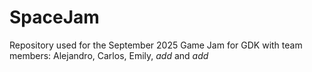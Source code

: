 # SpaceJam
Repository used for the September 2025 Game Jam for GDK with team members: Alejandro, Carlos, Emily, *add* and *add* 
